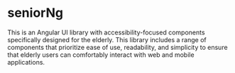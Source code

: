 # seniorNg
This is an Angular UI library with accessibility-focused components specifically designed for the elderly. This library includes a range of components that prioritize ease of use, readability, and simplicity to ensure that elderly users can comfortably interact with web and mobile applications. 
